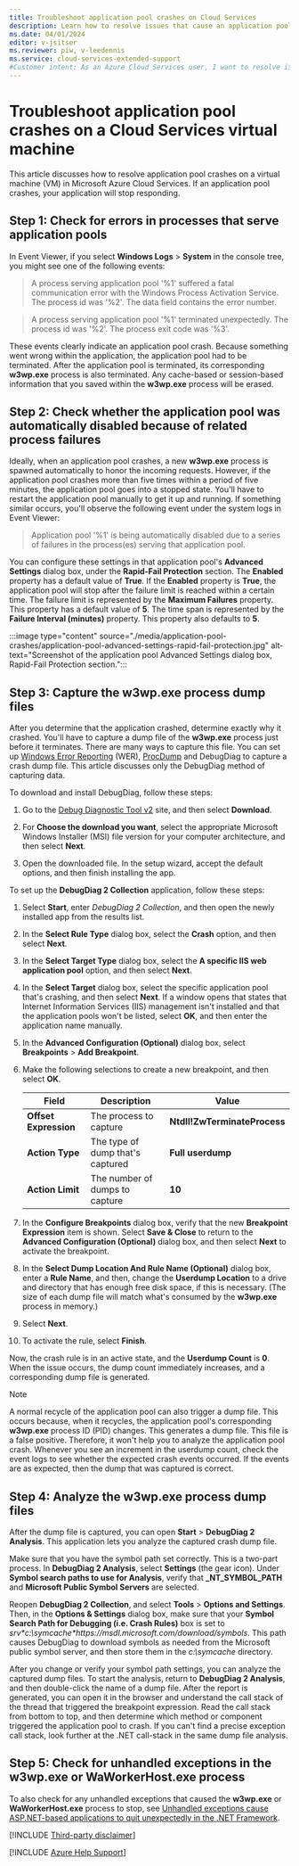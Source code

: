 ```yaml
---
title: Troubleshoot application pool crashes on Cloud Services
description: Learn how to resolve issues that cause an application pool to crash on a virtual machine in Azure Cloud Services.
ms.date: 04/01/2024
editor: v-jsitser
ms.reviewer: piw, v-leedennis
ms.service: cloud-services-extended-support
#Customer intent: As an Azure Cloud Services user, I want to resolve issues that cause application pool crashes on my virtual machine so that I can avoid downtime on my Cloud Services application.
---
```


# Troubleshoot application pool crashes on a Cloud Services virtual machine

This article discusses how to resolve application pool crashes on a virtual machine (VM) in Microsoft Azure Cloud Services. If an application pool crashes, your application will stop responding.

## Step 1: Check for errors in processes that serve application pools

In Event Viewer, if you select **Windows Logs** > **System** in the console tree, you might see one of the following events:

> A process serving application pool '%1' suffered a fatal communication error with the Windows Process Activation Service. The process id was '%2'. The data field contains the error number.

> A process serving application pool '%1' terminated unexpectedly. The process id was '%2'. The process exit code was '%3'.

These events clearly indicate an application pool crash. Because something went wrong within the application, the application pool had to be terminated. After the application pool is terminated, its corresponding **w3wp.exe** process is also terminated. Any cache-based or session-based information that you saved within the **w3wp.exe** process will be erased.

## Step 2: Check whether the application pool was automatically disabled because of related process failures

Ideally, when an application pool crashes, a new **w3wp.exe** process is spawned automatically to honor the incoming requests. However, if the application pool crashes more than five times within a period of five minutes, the application pool goes into a stopped state. You'll have to restart the application pool manually to get it up and running. If something similar occurs, you'll observe the following event under the system logs in Event Viewer:

> Application pool '%1' is being automatically disabled due to a series of failures in the process(es) serving that application pool.

You can configure these settings in that application pool's **Advanced Settings** dialog box, under the **Rapid-Fail Protection** section. The **Enabled** property has a default value of **True**. If the **Enabled** property is **True**, the application pool will stop after the failure limit is reached within a certain time. The failure limit is represented by the **Maximum Failures** property. This property has a default value of **5**. The time span is represented by the **Failure Interval (minutes)** property. This property also defaults to **5**.

:::image type="content" source="./media/application-pool-crashes/application-pool-advanced-settings-rapid-fail-protection.jpg" alt-text="Screenshot of the application pool Advanced Settings dialog box, Rapid-Fail Protection section.":::

## Step 3: Capture the w3wp.exe process dump files

After you determine that the application crashed, determine exactly why it crashed. You'll have to capture a dump file of the **w3wp.exe** process just before it terminates. There are many ways to capture this file. You can set up [Windows Error Reporting](/windows/win32/wer/windows-error-reporting) (WER), [ProcDump](/sysinternals/downloads/procdump) and DebugDiag to capture a crash dump file. This article discusses only the DebugDiag method of capturing data.

To download and install DebugDiag, follow these steps:

1. Go to the [Debug Diagnostic Tool v2](https://www.microsoft.com/download/details.aspx?id=103453) site, and then select **Download**.

1. For **Choose the download you want**, select the appropriate Microsoft Windows Installer (MSI) file version for your computer architecture, and then select **Next**.

1. Open the downloaded file. In the setup wizard, accept the default options, and then finish installing the app.

To set up the **DebugDiag 2 Collection** application, follow these steps:

1. Select **Start**, enter *DebugDiag 2 Collection*, and then open the newly installed app from the results list.
1. In the **Select Rule Type** dialog box, select the **Crash** option, and then select **Next**.
1. In the **Select Target Type** dialog box, select the **A specific IIS web application pool** option, and then select **Next**.
1. In the **Select Target** dialog box, select the specific application pool that's crashing, and then select **Next**. If a window opens that states that Internet Information Services (IIS) management isn't installed and that the application pools won't be listed, select **OK**, and then enter the application name manually.
1. In the **Advanced Configuration (Optional)** dialog box, select **Breakpoints** > **Add Breakpoint**.
1. Make the following selections to create a new breakpoint, and then select **OK**.

   | Field                 | Description                      | Value                        |
   |-----------------------|----------------------------------|------------------------------|
   | **Offset Expression** | The process to capture           | **Ntdll!ZwTerminateProcess** |
   | **Action Type**       | The type of dump that's captured | **Full userdump**            |
   | **Action Limit**      | The number of dumps to capture   | **10**                       |

1. In the **Configure Breakpoints** dialog box, verify that the new **Breakpoint Expression** item is shown. Select **Save & Close** to return to the **Advanced Configuration (Optional)** dialog box, and then select **Next** to activate the breakpoint.
1. In the **Select Dump Location And Rule Name (Optional)** dialog box, enter a **Rule Name**, and then, change the **Userdump Location** to a drive and directory that has enough free disk space, if this is necessary. (The size of each dump file will match what's consumed by the **w3wp.exe** process in memory.) 

1. Select **Next**.

1. To activate the rule, select **Finish**.

Now, the crash rule is in an active state, and the **Userdump Count** is **0**. When the issue occurs, the dump count immediately increases, and a corresponding dump file is generated.

> [!NOTE]
> A normal recycle of the application pool can also trigger a dump file. This occurs because, when it recycles, the application pool's corresponding **w3wp.exe** process ID (PID) changes. This generates a dump file. This file is a false positive. Therefore, it won't help you to analyze the application pool crash. Whenever you see an increment in the userdump count, check the event logs to see whether the expected crash events occurred. If the events are as expected, then the dump that was captured is correct.

## Step 4: Analyze the w3wp.exe process dump files

After the dump file is captured, you can open **Start** > **DebugDiag 2 Analysis**. This application lets you analyze the captured crash dump file.

Make sure that you have the symbol path set correctly. This is a two-part process. In **DebugDiag 2 Analysis**, select **Settings** (the gear icon). Under **Symbol search paths to use for Analysis**, verify that **_NT_SYMBOL_PATH** and **Microsoft Public Symbol Servers** are selected.

Reopen **DebugDiag 2 Collection**, and select **Tools** > **Options and Settings**. Then, in the **Options & Settings** dialog box, make sure that your **Symbol Search Path for Debugging (i.e. Crash Rules)** box is set to *srv\*c\:\\symcache\*https\://msdl.microsoft.com/download/symbols*. This path causes DebugDiag to download symbols as needed from the Microsoft public symbol server, and then store them in the *c:\symcache* directory.

After you change or verify your symbol path settings, you can analyze the captured dump files. To start the analysis, return to **DebugDiag 2 Analysis**, and then double-click the name of a dump file. After the report is generated, you can open it in the browser and understand the call stack of the thread that triggered the breakpoint expression. Read the call stack from bottom to top, and then determine which method or component triggered the application pool to crash. If you can't find a precise exception call stack, look further at the .NET call-stack in the same dump file analysis.

## Step 5: Check for unhandled exceptions in the w3wp.exe or WaWorkerHost.exe process

To also check for any unhandled exceptions that caused the **w3wp.exe** or **WaWorkerHost.exe** process to stop, see [Unhandled exceptions cause ASP.NET-based applications to quit unexpectedly in the .NET Framework](../../../developer/webapps/aspnet/site-behavior-performance/exceptions-cause-apps-quit.md).

[!INCLUDE [Third-party disclaimer](../../../includes/third-party-disclaimer.md)]

[!INCLUDE [Azure Help Support](../../../includes/azure-help-support.md)]
